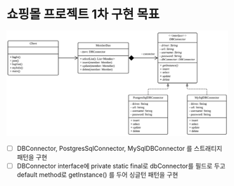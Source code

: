 # 쇼핑몰 프로젝트 1차 구현 목표

<img src="../../../capture/스크린샷 2020-01-28 오후 10.01.32.png">

- [ ] DBConnector, PostgresSqlConnector, MySqlDBConnector 를 스트래티지 패턴을 구현
- [ ] DBConnector interface에 private static final로 dbConnector를 필드로 두고 default method로 getInstance() 를 두어 싱글턴 패턴을 구현